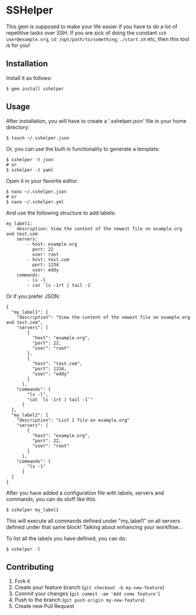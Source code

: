 # SSHelper

This gem is supposed to make your life easier if you have to do a lot of repetitive tasks over SSH. If you are sick 
of doing the constant ```ssh user@example.org```, ```cd /opt/path/to/something```, ```./start.sh``` 
etc, then this tool is for you!


## Installation

Install it as follows:

    $ gem install sshelper

## Usage

After installation, you will have to create a '.sshelper.json' file in your home directory:

    $ touch ~/.sshelper.json

Or, you can use the built in functionality to generate a template:

    $ sshelper -t json
    # or
    $ sshelper -t yaml
    
Open it in your favorite editor:

    $ nano ~/.sshelper.json
    # or
    $ nano ~/.sshelper.yml
    
And use the following structure to add labels:

```
my_label1:
    description: View the content of the newest file on example.org and test.com
    servers:
        - host: example.org
          port: 22
          user: root
        - host: test.com
          port: 1234
          user: eddy
    commands:
        - ls -l
        - cat `ls -1rt | tail -1`
```


Or if you prefer JSON:

```
{
  "my_label1": {
    "description": "View the content of the newest file on example.org and test.com",
    "servers": [
        {
          "host": "example.org",
          "port": 22,
          "user": "root"
        },
        {
          "host": "test.com",
          "port": 1234,
          "user": "eddy"
        }
      ],
    "commands": [
        "ls -l",
        "cat `ls -1rt | tail -1`"
      ]
  },
  "my_label2": {
    "description": "List 1 file on example.org"
    "servers": [
        {
          "host": "example.org",
          "port": 22,
          "user": "root"
        }
      ],
    "commands": [
        "ls -1"
      ]
  }
}

```

After you have added a configuration file with labels, servers and commands, you can do stuff like this:

    $ sshelper my_label1
    
This will execute all commands defined under "my_label1" on all servers defined under that same block! Talking about
enhancing your workflow...

To list all the labels you have defined, you can do:

    $ sshelper -l

## Contributing

1. Fork it
2. Create your feature branch (`git checkout -b my-new-feature`)
3. Commit your changes (`git commit -am 'Add some feature'`)
4. Push to the branch (`git push origin my-new-feature`)
5. Create new Pull Request
